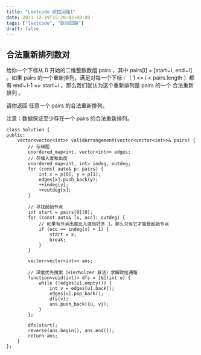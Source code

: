 ```yaml
---
title: "Leetcode 欧拉回路1"
date: 2023-12-19T15:20:02+08:00
tags: ["leetcode", "欧拉回路"]
draft: false
---
```


## 合法重新排列数对

给你一个下标从 0 开始的二维整数数组 pairs ，其中 pairs[i] = [start⌄i, end⌄i] 。如果 pairs 的一个重新排列，满足对每一个下标 i （ 1 <= i < pairs.length ）都有 end⌄i-1 == start⌄i ，那么我们就认为这个重新排列是 pairs 的一个 合法重新排列 。

请你返回 任意一个 pairs 的合法重新排列。

注意：数据保证至少存在一个 pairs 的合法重新排列。

```
class Solution {
public:
    vector<vector<int>> validArrangement(vector<vector<int>>& pairs) {
        // 存储图
        unordered_map<int, vector<int>> edges;
        // 存储入度和出度
        unordered_map<int, int> indeg, outdeg;
        for (const auto& p: pairs) {
            int x = p[0], y = p[1];
            edges[x].push_back(y);
            ++indeg[y];
            ++outdeg[x];
        }
        
        // 寻找起始节点
        int start = pairs[0][0];
        for (const auto& [x, occ]: outdeg) {
            // 如果有节点出度比入度恰好多 1，那么只有它才能是起始节点
            if (occ == indeg[x] + 1) {
                start = x;
                break;
            }
        }
        
        vector<vector<int>> ans;
        
        // 深度优先搜索（Hierholzer 算法）求解欧拉通路
        function<void(int)> dfs = [&](int u) {
            while (!edges[u].empty()) {
                int v = edges[u].back();
                edges[u].pop_back();
                dfs(v);
                ans.push_back({u, v});
            }
        };
        
        dfs(start);
        reverse(ans.begin(), ans.end());
        return ans;
    }
};
```